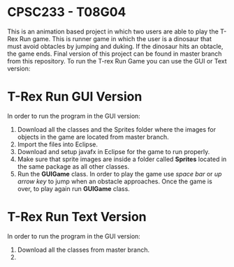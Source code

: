 # CPSC233 - T08G04
This is an animation based project in which two users are able to play the T-Rex Run game. This is runner game in which the user is a dinosaur that must avoid obtacles by jumping and duking. If the dinosaur hits an obtacle, the game ends.
Final version of this project can be found in master branch from this repository.
To run the T-rex Run Game you can use the GUI or Text version:

# T-Rex Run GUI Version
In order to run the program in the GUI version:
1) Download all the classes and the Sprites folder where the images for objects in the game are located from master branch.
2) Import the files into Eclipse.
3) Download and setup javafx in Eclipse for the game to run properly.
4) Make sure that sprite images are inside a folder called **Sprites** located in the same package as all other classes.
5) Run the **GUIGame** class.
In order to play the game use *space bar* or *up arrow key* to jump when an obstacle approaches.
Once the game is over, to play again run **GUIGame** class.

# T-Rex Run Text Version
In order to run the program in the GUI version:
1) Download all the classes from master branch.
2) 
